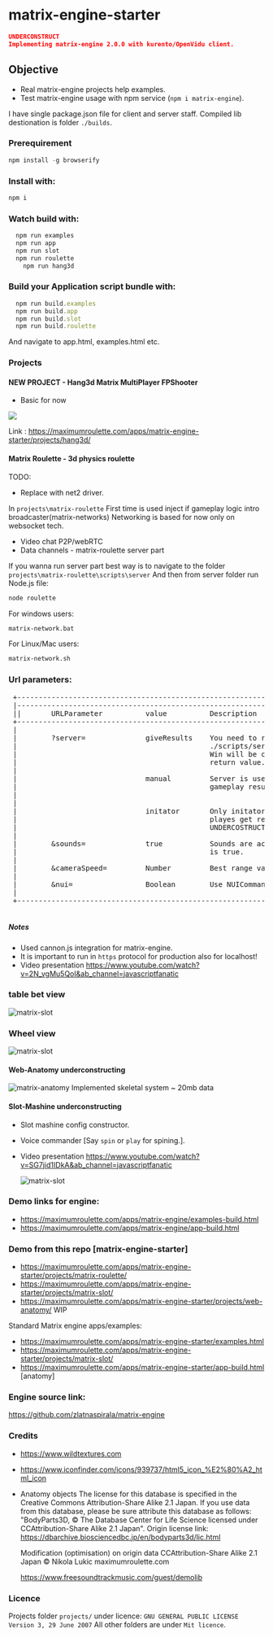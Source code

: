 # matrix-engine-starter

```json
UNDERCONSTRUCT 
Implementing matrix-engine 2.0.0 with kurento/OpenVidu client.

```

## Objective
 - Real matrix-engine projects help examples.
 - Test matrix-engine usage with npm service (`npm i matrix-engine`).
 
I have single package.json file for client and server staff.
Compiled lib destionation is folder `./builds`.

### Prerequirement

```js
npm install -g browserify
```

### Install with:

```js
npm i
```

### Watch build with:

```js
  npm run examples
  npm run app
  npm run slot
  npm run roulette
	npm run hang3d
```

### Build your Application script bundle with:

```js
  npm run build.examples
  npm run build.app
  npm run build.slot
  npm run build.roulette
```

And navigate to app.html, examples.html etc.

### Projects

#### NEW PROJECT - Hang3d Matrix MultiPlayer FPShooter

 - Basic for now

<img src="https://github.com/zlatnaspirala/matrix-engine-starter/blob/main/non-project/hang3d-matrix.png" >

Link : https://maximumroulette.com/apps/matrix-engine-starter/projects/hang3d/


#### Matrix Roulette - 3d physics roulette 

 TODO:
  - Replace with net2 driver.

 In `projects\matrix-roulette` First time is used inject if gameplay logic intro broadcaster(matrix-networks)
 Networking is based for now only on websocket tech.
 - Video chat P2P/webRTC
 - Data channels - matrix-roulette server part

If you wanna run server part best way is to navigate to the folder `projects\matrix-roulette\scripts\server`
And then from server folder run Node.js file:

```bash
node roulette
```

For windows users:
```bash
matrix-network.bat
```

For Linux/Mac users:
```bash
matrix-network.sh
```

### Url parameters:
<pre>
 +-----------------------------------------------------------------------------------+
 |-----------------------------------------------------------------------------------+
 ||       URLParameter          value          Description                           |
 +-----------------------------------------------------------------------------------+
 |                                                                                   |
 |        ?server=              giveResults    You need to run server:               |
 |                                             ./scripts/server/node roulette.js     |
 |                                             Win will be calculated by server      |
 |                                             return value.No wheel view for now.   |
 |                                                                                   |
 |                              manual         Server is used for video chat etc not |
 |                                             gameplay results.Wheel view is called |
 |                                                              on SPIN procedure.   |
 |                                                                                   |
 |                              initator       Only initator play rela physics other |
 |                                             playes get results from initator.     |
 |                                             UNDERCOSTRUCT                         |
 |                                                                                   |
 |        &sounds=              true           Sounds are active only if url param   |
 |                                             is true.                              |
 |                                                                                   |
 |        &cameraSpeed=         Number         Best range values from 0.5 to 1       |
 |                                                                                   |
 |        &nui=                 Boolean        Use NUICommander or not.              |
 |                                                                                   |
 +-----------------------------------------------------------------------------------+

</pre>

##### Notes
 - Used cannon.js integration for matrix-engine.
 - It is important to run in `https` protocol for production also for localhost!
 - Video presentation
  https://www.youtube.com/watch?v=2N_vgMu5QoI&ab_channel=javascriptfanatic

### table bet view
![matrix-slot](https://github.com/zlatnaspirala/matrix-engine-starter/blob/main/non-project/matrix-roulette-1.png)

### Wheel view
![matrix-slot](https://github.com/zlatnaspirala/matrix-engine-starter/blob/main/non-project/matrix-roulette-2.png)

#### Web-Anatomy underconstructing

![matrix-anatomy](https://github.com/zlatnaspirala/matrix-engine-starter/blob/main/non-project/matrix-anatomy.png)
Implemented skeletal system ~ 20mb data

#### Slot-Mashine underconstructing

- Slot mashine config constructor.
- Voice commander [Say `spin` or `play` for spining.].

- Video presentation
  https://www.youtube.com/watch?v=SG7jid1IDkA&ab_channel=javascriptfanatic

  ![matrix-slot](https://github.com/zlatnaspirala/matrix-engine-starter/blob/main/non-project/slot.png)

### Demo links for engine:

- https://maximumroulette.com/apps/matrix-engine/examples-build.html
- https://maximumroulette.com/apps/matrix-engine/app-build.html

### Demo from this repo [matrix-engine-starter]

- https://maximumroulette.com/apps/matrix-engine-starter/projects/matrix-roulette/
- https://maximumroulette.com/apps/matrix-engine-starter/projects/matrix-slot/
- https://maximumroulette.com/apps/matrix-engine-starter/projects/web-anatomy/ WIP

Standard Matrix engine apps/examples:
- https://maximumroulette.com/apps/matrix-engine-starter/examples.html
- https://maximumroulette.com/apps/matrix-engine-starter/projects/matrix-slot/
- https://maximumroulette.com/apps/matrix-engine-starter/app-build.html [anatomy]

### Engine source link:

https://github.com/zlatnaspirala/matrix-engine

### Credits

- https://www.wildtextures.com
- https://www.iconfinder.com/icons/939737/html5_icon_%E2%80%A2_html_icon

- Anatomy objects
  The license for this database is specified in the Creative Commons Attribution-Share Alike 2.1 Japan. If you use data from this database, please be sure attribute this database as follows:
  "BodyParts3D, © The Database Center for Life
  Science licensed under CCAttribution-Share Alike 2.1 Japan".
  Origin license link: https://dbarchive.biosciencedbc.jp/en/bodyparts3d/lic.html

  Modification (optimisation) on origin data
  CCAttribution-Share Alike 2.1 Japan ©
  Nikola Lukic maximumroulette.com

  
  https://www.freesoundtrackmusic.com/guest/demolib

### Licence

 Projects folder `projects/` under licence:
`GNU GENERAL PUBLIC LICENSE Version 3, 29 June 2007`
All other folders are under `Mit licence`.
